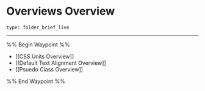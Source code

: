 # Overviews Overview
 
```ccard
type: folder_brief_live
```
 
---

%% Begin Waypoint %%
- [[CSS Units Overview]]
- [[Default Text Alignment Overview]]
- [[Psuedo Class Overview]]

%% End Waypoint %%